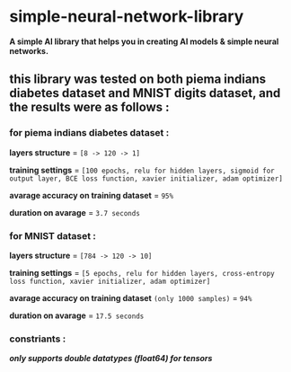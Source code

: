 # simple-neural-network-library
**A simple AI library that helps you in creating AI models &amp; simple neural networks.**

## this library was tested on both piema indians diabetes dataset and MNIST digits dataset, and the results were as follows :

### for piema indians diabetes dataset :

**layers structure** = `[8 -> 120 -> 1]`

**training settings** = `[100 epochs, relu for hidden layers, sigmoid for output layer, BCE loss function, xavier initializer, adam optimizer]`

**avarage accuracy on training dataset** = `95%`

**duration on avarage** = `3.7 seconds`


### for MNIST dataset :

**layers structure** = `[784 -> 120 -> 10]`

**training settings** = `[5 epochs, relu for hidden layers, cross-entropy loss function, xavier initializer, adam optimizer]`

**avarage accuracy on training dataset** `(only 1000 samples)` = `94%`

**duration on avarage** = `17.5 seconds`

### constriants :

**_only supports double datatypes (float64) for tensors_**
